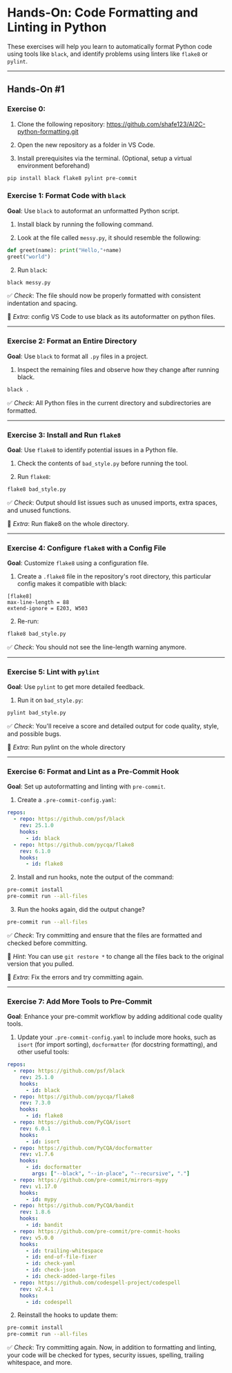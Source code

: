 # Hands-On: Code Formatting and Linting in Python

These exercises will help you learn to automatically format Python code using tools like `black`, and identify problems using linters like `flake8` or `pylint`.

---

## Hands-On #1

### Exercise 0:

1. Clone the following repository:  https://github.com/shafe123/AI2C-python-formatting.git

1. Open the new repository as a folder in VS Code.

1. Install prerequisites via the terminal. (Optional, setup a virtual environment beforehand)
```bash
pip install black flake8 pylint pre-commit
```

### Exercise 1: Format Code with `black`

**Goal**: Use `black` to autoformat an unformatted Python script.

1. Install black by running the following command.

2. Look at the file called `messy.py`, it should resemble the following:

```python
def greet(name): print("Hello,"+name)
greet("world")
```

2. Run `black`:

```bash
black messy.py
```

✅ *Check*: The file should now be properly formatted with consistent indentation and spacing.

🎯 *Extra*:  config VS Code to use black as its autoformatter on python files.

---

### Exercise 2: Format an Entire Directory

**Goal**: Use `black` to format all `.py` files in a project.

1. Inspect the remaining files and observe how they change after running black.

```bash
black .
```

✅ *Check*: All Python files in the current directory and subdirectories are formatted.

---

### Exercise 3: Install and Run `flake8`

**Goal**: Use `flake8` to identify potential issues in a Python file.

1. Check the contents of `bad_style.py` before running the tool.

1. Run `flake8`:

```bash
flake8 bad_style.py
```

✅ *Check*: Output should list issues such as unused imports, extra spaces, and unused functions.

🎯 *Extra*:  Run flake8 on the whole directory.

---

### Exercise 4: Configure `flake8` with a Config File

**Goal**: Customize `flake8` using a configuration file.

1. Create a `.flake8` file in the repository's root directory, this particular config makes it compatible with black:

```
[flake8]
max-line-length = 88
extend-ignore = E203, W503
```

2. Re-run:

```bash
flake8 bad_style.py
```

✅ *Check*: You should not see the line-length warning anymore.

---

### Exercise 5: Lint with `pylint`

**Goal**: Use `pylint` to get more detailed feedback.

1. Run it on `bad_style.py`:

```bash
pylint bad_style.py
```

✅ *Check*: You'll receive a score and detailed output for code quality, style, and possible bugs.

🎯 *Extra*:  Run pylint on the whole directory

---

### Exercise 6: Format and Lint as a Pre-Commit Hook

**Goal**: Set up autoformatting and linting with `pre-commit`.

1. Create a `.pre-commit-config.yaml`:

```yaml
repos:
  - repo: https://github.com/psf/black
    rev: 25.1.0
    hooks:
      - id: black
  - repo: https://github.com/pycqa/flake8
    rev: 6.1.0
    hooks:
      - id: flake8
```

2. Install and run hooks, note the output of the command:

```bash
pre-commit install
pre-commit run --all-files
```

3. Run the hooks again, did the output change?

```bash
pre-commit run --all-files
```

✅ *Check*: Try committing and ensure that the files are formatted and checked before committing.

🤚 *Hint*: You can use `git restore *` to change all the files back to the original version that you pulled.

🎯 *Extra*:  Fix the errors and try committing again.

---

### Exercise 7: Add More Tools to Pre-Commit

**Goal**: Enhance your pre-commit workflow by adding additional code quality tools.

1. Update your `.pre-commit-config.yaml` to include more hooks, such as `isort` (for import sorting), `docformatter` (for docstring formatting), and other useful tools:

```yaml
repos:
  - repo: https://github.com/psf/black
    rev: 25.1.0
    hooks:
      - id: black
  - repo: https://github.com/pycqa/flake8
    rev: 7.3.0
    hooks:
      - id: flake8
  - repo: https://github.com/PyCQA/isort
    rev: 6.0.1
    hooks:
      - id: isort
  - repo: https://github.com/PyCQA/docformatter
    rev: v1.7.6
    hooks:
      - id: docformatter
        args: ["--black", "--in-place", "--recursive", "."]
  - repo: https://github.com/pre-commit/mirrors-mypy
    rev: v1.17.0
    hooks:
      - id: mypy
  - repo: https://github.com/PyCQA/bandit
    rev: 1.8.6
    hooks:
      - id: bandit
  - repo: https://github.com/pre-commit/pre-commit-hooks
    rev: v5.0.0
    hooks:
      - id: trailing-whitespace
      - id: end-of-file-fixer
      - id: check-yaml
      - id: check-json
      - id: check-added-large-files
  - repo: https://github.com/codespell-project/codespell
    rev: v2.4.1
    hooks:
      - id: codespell
```

2. Reinstall the hooks to update them:

```bash
pre-commit install
pre-commit run --all-files
```

✅ *Check*: Try committing again. Now, in addition to formatting and linting, your code will be checked for types, security issues, spelling, trailing whitespace, and more.